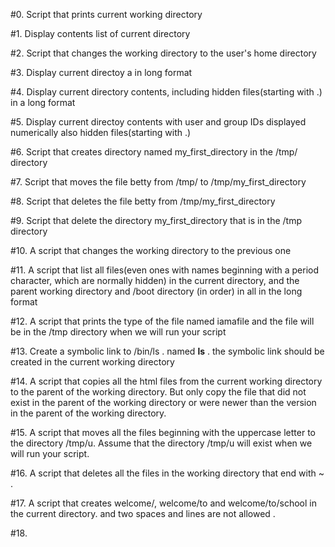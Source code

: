 #0. Script that prints current working directory

#1. Display contents list of current directory

#2. Script that changes the working directory to the user's home directory

#3. Display current directoy a in long format

#4. Display current directory contents, including hidden files(starting with .) in a long format

#5. Display current directoy contents with user and group IDs displayed numerically also hidden files(starting with .)

#6. Script that creates directory named my_first_directory in the /tmp/ directory

#7. Script that moves the file betty from /tmp/ to /tmp/my_first_directory

#8. Script that deletes the file betty from /tmp/my_first_directory

#9. Script that delete the directory my_first_directory that is in the /tmp directory

#10. A script that changes the working directory to the previous one

#11. A script that list all files(even ones with names beginning with a period character, which are normally hidden) in the current directory, and the parent working directory and /boot directory (in order) in all in the long format

#12. A script that prints the type of the file named iamafile and the file will be in the /tmp directory when we will run your script

#13. Create a symbolic link to /bin/ls . named __ls__ . the symbolic link should be created in  the current working directory

#14. A script that copies all the html files from the current working directory to the parent of the working directory. But only copy the file that did not exist in the parent of the working directory or were newer than the version in the parent of the working directory.

#15. A script that moves all the files beginning with the uppercase letter to the directory /tmp/u. Assume that the directory /tmp/u will exist when we will run your script.

#16. A script that deletes all the files in the working directory that end with ~ .

#17. A script that creates welcome/, welcome/to and welcome/to/school in the current directory. and two spaces and lines are not allowed .

#18.   

